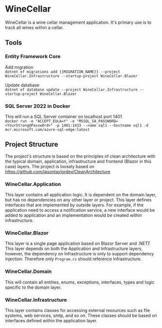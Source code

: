 # WineCellar
WineCellar is a wine cellar management application. It's primary use is to track all wines within a cellar.

## Tools
### Entity Framework Core
Add migration  
`dotnet ef migrations add {{MIGRATION_NAME}} --project WineCellar.Infrastructure --startup-project WineCellar.Blazor`

Update database  
`dotnet ef database update --project WineCellar.Infrastructure --startup-project WineCellar.Blazor`

### SQL Server 2022 in Docker
This will run a SQL Server container on localhost port 1401    
`docker run -e "ACCEPT_EULA=Y" -e "MSSQL_SA_PASSWORD=<YourStrong@Passw0rd>" -p 1401:1433 --name sql1 --hostname sql1 -d mcr.microsoft.com/azure-sql-edge:latest`

## Project Structure
The project's structure is based on the principles of clean architecture with the typical domain, application, infrastructure and frontend (Blazor in this case) layers.
The project is loosely based on https://github.com/jasontaylordev/CleanArchitecture

### WineCellar.Application
This layer contains all application logic. It is dependent on the domain layer, but has no dependencies on any other layer or project. This layer defines interfaces that are implemented by outside layers. For example, if the application need to access a notification service, a new interface would be added to application and an implementation would be created within infrastructure.

### WineCellar.Blazor
This layer is a single page application based on Blazor Server and .NET7. This layer depends on both the Application and Infrastructure layers, however, the dependency on Infrastructure is only to support dependency injection. Therefore only `Program.cs` should reference Infrastructure.

### WineCellar.Domain
This will contain all entities, enums, exceptions, interfaces, types and logic specific to the domain layer.

### WineCellar.Infrastructure
This layer contains classes for accessing external resources such as file systems, web services, smtp, and so on. These classes should be based on interfaces defined within the application layer.
